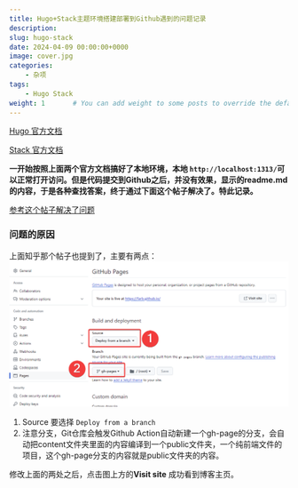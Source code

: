 ```yaml
---
title: Hugo+Stack主题环境搭建部署到Github遇到的问题记录
description: 
slug: hugo-stack
date: 2024-04-09 00:00:00+0000
image: cover.jpg
categories:
    - 杂项
tags:
    - Hugo Stack
weight: 1       # You can add weight to some posts to override the default sorting (date descending)
---
```


[Hugo 官方文档](https://gohugo.io/)

[Stack 官方文档](https://stack.jimmycai.com/)

**一开始按照上面两个官方文档搞好了本地环境，本地 `http://localhost:1313/`可以正常打开访问。但是代码提交到Github之后，并没有效果，显示的readme.md的内容，于是各种查找答案，终于通过下面这个帖子解决了。特此记录。**

[参考这个帖子解决了问题](https://zhuanlan.zhihu.com/p/597460995)


### 问题的原因

上面知乎那个帖子也提到了，主要有两点：
![](github_pages_settings.png)

1. Source 要选择 `Deploy from a branch` 
2. 注意分支，Git仓库会触发Github Action自动新建一个gh-page的分支，会自动把content文件夹里面的内容编译到一个public文件夹，一个纯前端文件的项目，这个gh-page分支的内容就是public文件夹的内容。

修改上面的两处之后，点击图上方的**Visit site** 成功看到博客主页。
